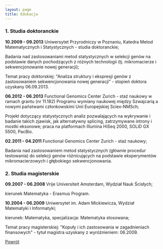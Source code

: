 ```yaml
---
layout: page
title: Edukacja
---
```


### 1. Studia doktoranckie

   **10.2009 - 09.2013**	Uniwersytet Przyrodniczy w Poznaniu, Katedra Metod Matematycznych i Statystycznych - studia doktoranckie;
      
   Badania nad zastosowaniami metod statystycznych w selekcji genów na podstawie danych pochodzących z różnych technologii (tj. mikromacierze i sekwencjonowanie nowej generacji);
      
   Temat pracy doktorskiej: "Analiza struktury i ekspresji genów z zastosowaniem sekwencjonowania nowej generacji" - stopień doktora uzyskany 06.09.2013.

   **06.2012 - 06.2013**	Functional Genomics Center Zurich - staż naukowy w ramach grantu (nr 11.182) Programu wymiany naukowej między Szwajcarią a nowymi państwami członkowskimi Unii Europejskiej Sciex-NMSch;
      
   Projekt dotyczący statystycznych analiz pozwalających na wykrywanie i badanie takich zjawisk, jak alternatywny splicing, zatrzymywane introny i mostki eksonowe; praca na platformach Illumina HiSeq 2000, SOLiD GX 5500, PacBio.

   **02.2011 - 04.2011**	Functional Genomics Center Zurich - staż naukowy;
      
   Badania nad zastosowaniem metod statystycznych (głównie procedur testowania) do selekcji genów różnicujących na podstawie eksperymentów mikromacierzowych i głębokiego sekwencjonowania.

### 2. Studia magisterskie

   **09.2007 - 06.2008**	Vrije Universiteit Amsterdam, Wydział Nauk Ścisłych;
      
   kierunek Matematyka - Erasmus Program.
  
   **10.2004 - 06.2009**	Uniwersytet im. Adam Mickiewicza, Wydział Matematyki i Informatyki;
      
   kierunek: Matematyka, specjalizacja: Matematyka stosowana;
      
   Temat pracy magisterskiej: "Kopuły i ich zastosowania w zagadnieniach finansowych" - tytuł magistra uzyskany z wyróżnieniem: 06.2009.
   
[Powrót](/cv)
